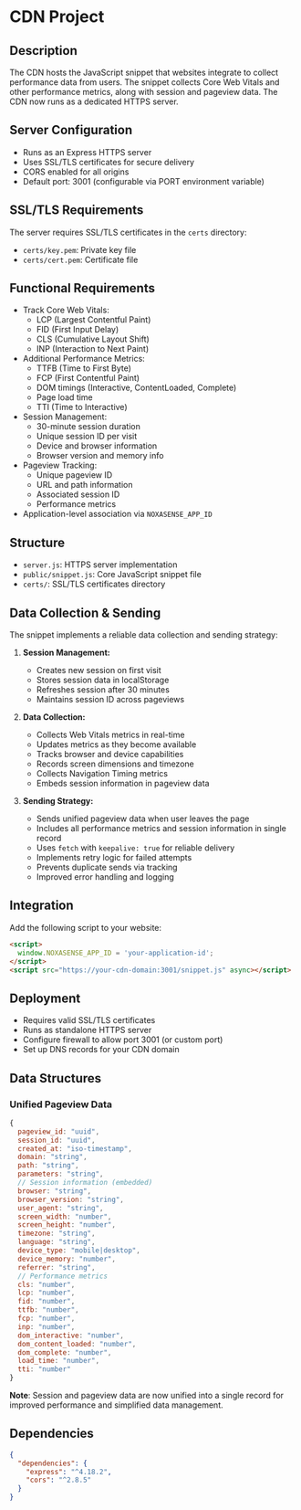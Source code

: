 # CDN Project

## Description

The CDN hosts the JavaScript snippet that websites integrate to collect performance data from users. The snippet collects Core Web Vitals and other performance metrics, along with session and pageview data. The CDN now runs as a dedicated HTTPS server.

## Server Configuration

- Runs as an Express HTTPS server
- Uses SSL/TLS certificates for secure delivery
- CORS enabled for all origins
- Default port: 3001 (configurable via PORT environment variable)

## SSL/TLS Requirements

The server requires SSL/TLS certificates in the `certs` directory:
- `certs/key.pem`: Private key file
- `certs/cert.pem`: Certificate file

## Functional Requirements

- Track Core Web Vitals:
  - LCP (Largest Contentful Paint)
  - FID (First Input Delay)
  - CLS (Cumulative Layout Shift)
  - INP (Interaction to Next Paint)
- Additional Performance Metrics:
  - TTFB (Time to First Byte)
  - FCP (First Contentful Paint)
  - DOM timings (Interactive, ContentLoaded, Complete)
  - Page load time
  - TTI (Time to Interactive)
- Session Management:
  - 30-minute session duration
  - Unique session ID per visit
  - Device and browser information
  - Browser version and memory info
- Pageview Tracking:
  - Unique pageview ID
  - URL and path information
  - Associated session ID
  - Performance metrics
- Application-level association via `NOXASENSE_APP_ID`

## Structure

- `server.js`: HTTPS server implementation
- `public/snippet.js`: Core JavaScript snippet file
- `certs/`: SSL/TLS certificates directory

## Data Collection & Sending

The snippet implements a reliable data collection and sending strategy:

1. **Session Management:**
   - Creates new session on first visit
   - Stores session data in localStorage
   - Refreshes session after 30 minutes
   - Maintains session ID across pageviews

2. **Data Collection:**
   - Collects Web Vitals metrics in real-time
   - Updates metrics as they become available
   - Tracks browser and device capabilities
   - Records screen dimensions and timezone
   - Collects Navigation Timing metrics
   - Embeds session information in pageview data

3. **Sending Strategy:**
   - Sends unified pageview data when user leaves the page
   - Includes all performance metrics and session information in single record
   - Uses `fetch` with `keepalive: true` for reliable delivery
   - Implements retry logic for failed attempts
   - Prevents duplicate sends via tracking
   - Improved error handling and logging

## Integration

Add the following script to your website:

```html
<script>
  window.NOXASENSE_APP_ID = 'your-application-id';
</script>
<script src="https://your-cdn-domain:3001/snippet.js" async></script>
```

## Deployment

- Requires valid SSL/TLS certificates
- Runs as standalone HTTPS server
- Configure firewall to allow port 3001 (or custom port)
- Set up DNS records for your CDN domain

## Data Structures

### Unified Pageview Data
```javascript
{
  pageview_id: "uuid",
  session_id: "uuid",
  created_at: "iso-timestamp",
  domain: "string",
  path: "string",
  parameters: "string",
  // Session information (embedded)
  browser: "string",
  browser_version: "string",
  user_agent: "string",
  screen_width: "number",
  screen_height: "number",
  timezone: "string",
  language: "string",
  device_type: "mobile|desktop",
  device_memory: "number",
  referrer: "string",
  // Performance metrics
  cls: "number",
  lcp: "number",
  fid: "number",
  ttfb: "number",
  fcp: "number",
  inp: "number",
  dom_interactive: "number",
  dom_content_loaded: "number",
  dom_complete: "number",
  load_time: "number",
  tti: "number"
}
```

**Note**: Session and pageview data are now unified into a single record for improved performance and simplified data management.

## Dependencies

```json
{
  "dependencies": {
    "express": "^4.18.2",
    "cors": "^2.8.5"
  }
}
```
